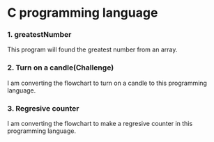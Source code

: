 # C programming language
### 1. greatestNumber
This program will found the greatest number from an array.

### 2. Turn on a candle(Challenge)
I am converting the flowchart to turn on a candle to this programming language.

### 3. Regresive counter

I am converting the flowchart to make a regresive counter in this programming language.
